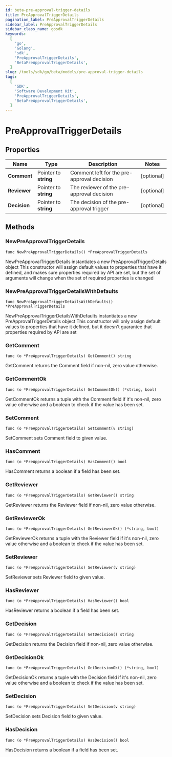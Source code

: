 ```yaml
---
id: beta-pre-approval-trigger-details
title: PreApprovalTriggerDetails
pagination_label: PreApprovalTriggerDetails
sidebar_label: PreApprovalTriggerDetails
sidebar_class_name: gosdk
keywords:
  [
    'go',
    'Golang',
    'sdk',
    'PreApprovalTriggerDetails',
    'BetaPreApprovalTriggerDetails',
  ]
slug: /tools/sdk/go/beta/models/pre-approval-trigger-details
tags:
  [
    'SDK',
    'Software Development Kit',
    'PreApprovalTriggerDetails',
    'BetaPreApprovalTriggerDetails',
  ]
---
```


# PreApprovalTriggerDetails

## Properties

| Name | Type | Description | Notes |
| --- | --- | --- | --- |
| **Comment** | Pointer to **string** | Comment left for the pre-approval decision | [optional] |
| **Reviewer** | Pointer to **string** | The reviewer of the pre-approval decision | [optional] |
| **Decision** | Pointer to **string** | The decision of the pre-approval trigger | [optional] |

## Methods

### NewPreApprovalTriggerDetails

`func NewPreApprovalTriggerDetails() *PreApprovalTriggerDetails`

NewPreApprovalTriggerDetails instantiates a new PreApprovalTriggerDetails object This constructor will assign default values to properties that have it defined, and makes sure properties required by API are set, but the set of arguments will change when the set of required properties is changed

### NewPreApprovalTriggerDetailsWithDefaults

`func NewPreApprovalTriggerDetailsWithDefaults() *PreApprovalTriggerDetails`

NewPreApprovalTriggerDetailsWithDefaults instantiates a new PreApprovalTriggerDetails object This constructor will only assign default values to properties that have it defined, but it doesn't guarantee that properties required by API are set

### GetComment

`func (o *PreApprovalTriggerDetails) GetComment() string`

GetComment returns the Comment field if non-nil, zero value otherwise.

### GetCommentOk

`func (o *PreApprovalTriggerDetails) GetCommentOk() (*string, bool)`

GetCommentOk returns a tuple with the Comment field if it's non-nil, zero value otherwise and a boolean to check if the value has been set.

### SetComment

`func (o *PreApprovalTriggerDetails) SetComment(v string)`

SetComment sets Comment field to given value.

### HasComment

`func (o *PreApprovalTriggerDetails) HasComment() bool`

HasComment returns a boolean if a field has been set.

### GetReviewer

`func (o *PreApprovalTriggerDetails) GetReviewer() string`

GetReviewer returns the Reviewer field if non-nil, zero value otherwise.

### GetReviewerOk

`func (o *PreApprovalTriggerDetails) GetReviewerOk() (*string, bool)`

GetReviewerOk returns a tuple with the Reviewer field if it's non-nil, zero value otherwise and a boolean to check if the value has been set.

### SetReviewer

`func (o *PreApprovalTriggerDetails) SetReviewer(v string)`

SetReviewer sets Reviewer field to given value.

### HasReviewer

`func (o *PreApprovalTriggerDetails) HasReviewer() bool`

HasReviewer returns a boolean if a field has been set.

### GetDecision

`func (o *PreApprovalTriggerDetails) GetDecision() string`

GetDecision returns the Decision field if non-nil, zero value otherwise.

### GetDecisionOk

`func (o *PreApprovalTriggerDetails) GetDecisionOk() (*string, bool)`

GetDecisionOk returns a tuple with the Decision field if it's non-nil, zero value otherwise and a boolean to check if the value has been set.

### SetDecision

`func (o *PreApprovalTriggerDetails) SetDecision(v string)`

SetDecision sets Decision field to given value.

### HasDecision

`func (o *PreApprovalTriggerDetails) HasDecision() bool`

HasDecision returns a boolean if a field has been set.
